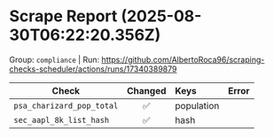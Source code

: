 # Scrape Report (2025-08-30T06:22:20.356Z)

Group: `compliance`  |  Run: https://github.com/AlbertoRoca96/scraping-checks-scheduler/actions/runs/17340389879

| Check | Changed | Keys | Error |
|---|:---:|:--|:--|
| `psa_charizard_pop_total` | ✅ | population |  |
| `sec_aapl_8k_list_hash` | ✅ | hash |  |
